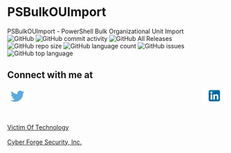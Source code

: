 # PSBulkOUImport
PSBulkOUImport - PowerShell Bulk Organizational Unit Import<BR />
<img alt="GitHub" src="https://img.shields.io/github/license/bvoris/PSBulkOUImport">
<img alt="GitHub commit activity" src="https://img.shields.io/github/commit-activity/m/bvoris/PSBulkOUImport">
<img alt="GitHub All Releases" src="https://img.shields.io/github/downloads/bvoris/PSBulkOUImport/total">
<img alt="GitHub repo size" src="https://img.shields.io/github/repo-size/bvoris/PSBulkOUImport">
<img alt="GitHub language count" src="https://img.shields.io/github/languages/count/bvoris/PSBulkOUImport">
<img alt="GitHub issues" src="https://img.shields.io/github/issues/bvoris/PSBulkOUImport">
<img alt="GitHub top language" src="https://img.shields.io/github/languages/top/bvoris/PSBulkOUImport">

## Connect with me at

<a href="https://twitter.com/HMInfoSecViking?ref_src=twsrc%5Etfw"><IMG SRC="https://github.com/bvoris/bvoris/blob/master/twitter.jpg" WIDTH=10% HEIGHT=10% ALIGN=LEFT></a>

<a href="https://www.linkedin.com/in/brad-voris" target="_blank"><IMG SRC="https://github.com/bvoris/bvoris/blob/master/linkedin.png" WIDTH=10% HEIGHT=4% ALIGN=RIGHT></a>

<BR /><BR />
<BR /><BR />

<A HREF="https://www.victimoftechnology.com">Victim Of Technology<A />
<BR /><BR />
<A HREF="https://www.cyberforgesecurity.com">Cyber Forge Security, Inc.<A />
<BR /><BR />
